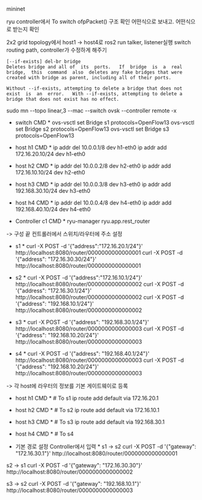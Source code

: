 mininet

ryu controller에서 To switch ofpPacket() 구조 확인
어떤식으로 보내고. 어떤식으로 받는지 확인

2x2 grid topology에서 host1 -> host4로 ros2 run talker, listener실행
switch routing path, controller가 수정하게 해주기

    [--if-exists] del-br bridge
    Deletes bridge and all of  its  ports.   If  bridge  is  a  real
    bridge,  this  command  also  deletes any fake bridges that were
    created with bridge as parent, including all of their ports.

    Without --if-exists, attempting to delete a bridge that does not
    exist  is  an  error.   With --if-exists, attempting to delete a
    bridge that does not exist has no effect.


sudo mn --topo linear,3 --mac --switch ovsk --controller remote -x

* switch CMD *
ovs-vsctl set Bridge s1 protocols=OpenFlow13
ovs-vsctl set Bridge s2 protocols=OpenFlow13
ovs-vsctl set Bridge s3 protocols=OpenFlow13

* host h1 CMD *
ip addr del 10.0.0.1/8 dev h1-eth0
ip addr add 172.16.20.10/24 dev h1-eth0

* host h2 CMD *
ip addr del 10.0.0.2/8 dev h2-eth0
ip addr add 172.16.10.10/24 dev h2-eth0

* host h3 CMD *
ip addr del 10.0.0.3/8 dev h3-eth0
ip addr add 192.168.30.10/24 dev h3-eth0

* host h4 CMD *
ip addr del 10.0.0.4/8 dev h4-eth0
ip addr add 192.168.40.10/24 dev h4-eth0

* Controller c1 CMD *
ryu-manager ryu.app.rest_router

-> 구성 끝
    컨트롤러에서 스위치/라우터에 주소 설정
* s1 *
curl -X POST -d '{"address":"172.16.20.1/24"}' http://localhost:8080/router/0000000000000001
curl -X POST -d '{"address": "172.16.30.30/24"}' http://localhost:8080/router/0000000000000001

* s2 *
curl -X POST -d '{"address":"172.16.10.1/24"}' http://localhost:8080/router/0000000000000002
curl -X POST -d '{"address": "172.16.30.1/24"}' http://localhost:8080/router/0000000000000002
curl -X POST -d '{"address": "192.168.10.1/24"}' http://localhost:8080/router/0000000000000002

* s3 *
curl -X POST -d '{"address": "192.168.30.1/24"}' http://localhost:8080/router/0000000000000003
curl -X POST -d '{"address": "192.168.10.20/24"}' http://localhost:8080/router/0000000000000003

* s4 *
curl -X POST -d '{"address": "192.168.40.1/24"}' http://localhost:8080/router/0000000000000003
curl -X POST -d '{"address": "192.168.10.20/24"}' http://localhost:8080/router/0000000000000003

-> 각 host에 라우터의 정보를 기본 게이트웨이로 등록

* host h1 CMD * # To s1
ip route add default via 172.16.20.1

* host h2 CMD * # To s2
ip route add default via 172.16.10.1

* host h3 CMD * # To s3
ip route add default via 192.168.30.1

* host h4 CMD * # To s4

* 기본 경로 설정 Controller에서 입력 *
s1 -> s2
curl -X POST -d '{"gateway": "172.16.30.1"}' http://localhost:8080/router/0000000000000001

s2 -> s1
curl -X POST -d '{"gateway": "172.16.30.30"}' http://localhost:8080/router/0000000000000002

s3 -> s2
curl -X POST -d '{"gateway": "192.168.10.1"}' http://localhost:8080/router/0000000000000003

